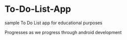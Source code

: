 # To-Do-List-App
sample To Do List app for educational purposes

Progresses as we progress through android development
